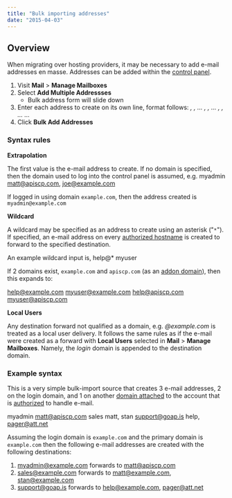 ```yaml
---
title: "Bulk importing addresses"
date: "2015-04-03"
---
```


## Overview

When migrating over hosting providers, it may be necessary to add e-mail addresses en masse. Addresses can be added within the [control panel](https://kb.apiscp.com/control-panel/logging-into-the-control-panel/ "Logging into the control panel").

1. Visit **Mail** > **Manage Mailboxes**
2. Select **Add Multiple Addressses**
    - Bulk address form will slide down
3. Enter each address to create on its own line, format follows: _<email1> <forward1>, <forward2>, <forwardN>... <email2> <forward1>, <forward2>, <forwardN>... <emailN> <forward1>, <forward2>, <forwardN>... ..._
4. Click **Bulk Add Addresses**

### Syntax rules

**Extrapolation**

The first value is the e-mail address to create. If no domain is specified, then the domain used to log into the control panel is assumed, e.g. myadmin matt@apiscp.com, joe@example.com

If logged in using domain `example.com`, then the address created is `myadmin@example.com`

**Wildcard**

A wildcard may be specified as an address to create using an asterisk ("`*`"). If specified, an e-mail address on every [authorized hostname](https://kb.apiscp.com/e-mail/authorizing-hostnames-handle-e-mail/ "Authorizing hostnames to handle e-mail") is created to forward to the specified destination.

An example wildcard input is, help@\* myuser

If 2 domains exist, `example.com` and `apiscp.com` (as an [addon domain](https://kb.apiscp.com/control-panel/creating-addon-domain/ "Creating an addon domain")), then this expands to:

help@example.com myuser@example.com help@apiscp.com myuser@apiscp.com

**Local Users**

Any destination forward not qualified as a domain, e.g. _@example.com_ is treated as a local user delivery. It follows the same rules as if the e-mail were created as a forward with **Local Users** selected in **Mail** > **Manage Mailboxes**. Namely, the _login_ domain is appended to the destination domain.

### Example syntax

This is a very simple bulk-import source that creates 3 e-mail addresses, 2 on the login domain, and 1 on another [domain attached](https://kb.apiscp.com/control-panel/creating-addon-domain/ "Creating an addon domain") to the account that is [authorized](https://kb.apiscp.com/e-mail/authorizing-hostnames-handle-e-mail/ "Authorizing hostnames to handle e-mail") to handle e-mail.

myadmin matt@apiscp.com sales matt, stan support@goap.is help, pager@att.net

Assuming the login domain is `example.com` and the primary domain is `example.com` then the following e-mail addresses are created with the following destinations:

1. myadmin@example.com forwards to matt@apiscp.com
2. sales@example.com forwards to matt@example.com, stan@example.com
3. support@goap.is forwards to help@example.com, pager@att.net
